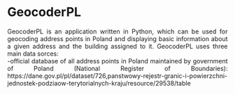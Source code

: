 # GeocoderPL
<p align="justify">
GeocoderPL is an application written in Python, which can be used for geocoding address points in Poland and displaying basic information about a given address and the building assigned to it. GeocoderPL uses three main data sorces: <br>
  -official database of all address points in Poland maintained by government of Poland (National Register of Boundaries): https://dane.gov.pl/pl/dataset/726,panstwowy-rejestr-granic-i-powierzchni-jednostek-podziaow-terytorialnych-kraju/resource/29538/table
</p>

